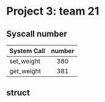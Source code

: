# Project 3: team 21
## Syscall number

| System Call | number |
| -------- | :--------: |
| set_weight | 380 |
| get_weight | 381 |

## struct 
